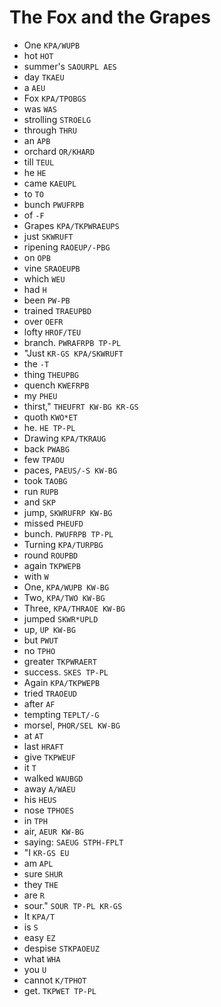 # The Fox and the Grapes

* One `KPA/WUPB`
* hot `HOT`
* summer's `SAOURPL AES`
* day `TKAEU`
* a `AEU`
* Fox `KPA/TPOBGS`
* was `WAS`
* strolling `STROELG`
* through `THRU`
* an `APB`
* orchard `OR/KHARD`
* till `TEUL`
* he `HE`
* came `KAEUPL`
* to `TO`
* bunch `PWUFRPB`
* of `-F`
* Grapes `KPA/TKPWRAEUPS`
* just `SKWRUFT`
* ripening `RAOEUP/-PBG`
* on `OPB`
* vine `SRAOEUPB`
* which `WEU`
* had `H`
* been `PW-PB`
* trained `TRAEUPBD`
* over `OEFR`
* lofty `HROF/TEU`
* branch. `PWRAFRPB TP-PL`
* "Just `KR-GS KPA/SKWRUFT`
* the `-T`
* thing `THEUPBG`
* quench `KWEFRPB`
* my `PHEU`
* thirst," `THEUFRT KW-BG KR-GS`
* quoth `KWO*ET`
* he. `HE TP-PL`
* Drawing `KPA/TKRAUG`
* back `PWABG`
* few `TPAOU`
* paces, `PAEUS/-S KW-BG`
* took `TAOBG`
* run `RUPB`
* and `SKP`
* jump, `SKWRUFRP KW-BG`
* missed `PHEUFD`
* bunch. `PWUFRPB TP-PL`
* Turning `KPA/TURPBG`
* round `ROUPBD`
* again `TKPWEPB`
* with `W`
* One, `KPA/WUPB KW-BG`
* Two, `KPA/TWO KW-BG`
* Three, `KPA/THRAOE KW-BG`
* jumped `SKWR*UPLD`
* up, `UP KW-BG`
* but `PWUT`
* no `TPHO`
* greater `TKPWRAERT`
* success. `SKES TP-PL`
* Again `KPA/TKPWEPB`
* tried `TRAOEUD`
* after `AF`
* tempting `TEPLT/-G`
* morsel, `PHOR/SEL KW-BG`
* at `AT`
* last `HRAFT`
* give `TKPWEUF`
* it `T`
* walked `WAUBGD`
* away `A/WAEU`
* his `HEUS`
* nose `TPHOES`
* in `TPH`
* air, `AEUR KW-BG`
* saying: `SAEUG STPH-FPLT`
* "I `KR-GS EU`
* am `APL`
* sure `SHUR`
* they `THE`
* are `R`
* sour." `SOUR TP-PL KR-GS`
* It `KPA/T`
* is `S`
* easy `EZ`
* despise `STKPAOEUZ`
* what `WHA`
* you `U`
* cannot `K/TPHOT`
* get. `TKPWET TP-PL`
